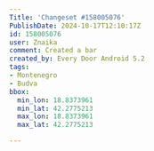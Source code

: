 ```yaml
---
Title: 'Changeset #158005076'
PublishDate: 2024-10-17T12:10:17Z
id: 158005076
user: Znaika
comment: Created a bar
created_by: Every Door Android 5.2
tags:
- Montenegro
- Budva
bbox:
  min_lon: 18.8373961
  min_lat: 42.2775213
  max_lon: 18.8373961
  max_lat: 42.2775213

---
```

